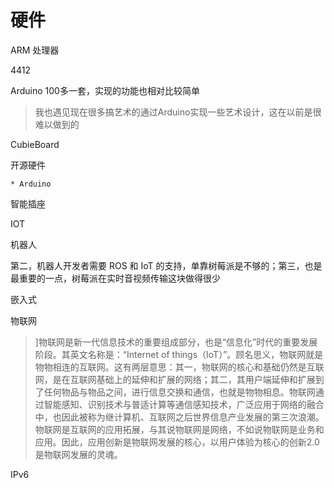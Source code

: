 # 硬件

ARM 处理器


4412

Arduino 100多一套，实现的功能也相对比较简单

> 我也遇见现在很多搞艺术的通过Arduino实现一些艺术设计，这在以前是很难以做到的

CubieBoard

开源硬件

	* Arduino


智能插座

IOT

机器人

第二，机器人开发者需要 ROS 和 IoT 的支持，单靠树莓派是不够的；第三，也是最重要的一点，树莓派在实时音视频传输这块做得很少

嵌入式



物联网


> ]物联网是新一代信息技术的重要组成部分，也是“信息化”时代的重要发展阶段。其英文名称是：“Internet of things（IoT）”。顾名思义，物联网就是物物相连的互联网。这有两层意思：其一，物联网的核心和基础仍然是互联网，是在互联网基础上的延伸和扩展的网络；其二，其用户端延伸和扩展到了任何物品与物品之间，进行信息交换和通信，也就是物物相息。物联网通过智能感知、识别技术与普适计算等通信感知技术，广泛应用于网络的融合中，也因此被称为继计算机、互联网之后世界信息产业发展的第三次浪潮。物联网是互联网的应用拓展，与其说物联网是网络，不如说物联网是业务和应用。因此，应用创新是物联网发展的核心，以用户体验为核心的创新2.0是物联网发展的灵魂。

IPv6




